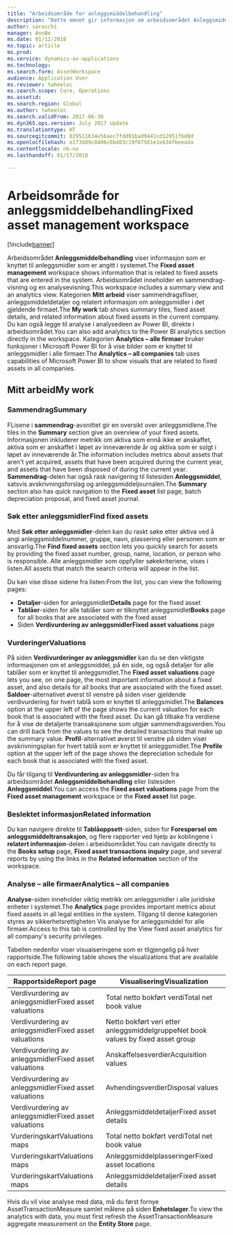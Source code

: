 ```yaml
---
title: "Arbeidsområde for anleggsmiddelbehandling"
description: "Dette emnet gir informasjon om arbeidsområdet Anleggsmiddelbehandling. Arbeidsområdet viser informasjon som er knyttet til anleggsmidler som er angitt i systemet. Det omfatter visning av et sammendrag og en visning for analyse."
author: saraschi
manager: AnnBe
ms.date: 01/12/2018
ms.topic: article
ms.prod: 
ms.service: dynamics-ax-applications
ms.technology: 
ms.search.form: AssetWorkspace
audience: Application User
ms.reviewer: twheeloc
ms.search.scope: Core, Operations
ms.assetid: 
ms.search.region: Global
ms.author: twheeloc
ms.search.validFrom: 2017-06-30
ms.dyn365.ops.version: July 2017 update
ms.translationtype: HT
ms.sourcegitcommit: 029511634e56aec7fdd91bad9441cd12951fbd8d
ms.openlocfilehash: e173dd9c8406c6bd03c19f67561e1eb34fbeeada
ms.contentlocale: nb-no
ms.lasthandoff: 01/17/2018

---
```


# <a name="fixed-asset-management-workspace"></a><span data-ttu-id="4bc3e-105">Arbeidsområde for anleggsmiddelbehandling</span><span class="sxs-lookup"><span data-stu-id="4bc3e-105">Fixed asset management workspace</span></span>

[!include[banner](../includes/banner.md)]

<span data-ttu-id="4bc3e-106">Arbeidsområdet **Anleggsmiddelbehandling** viser informasjon som er knyttet til anleggsmidler som er angitt i systemet.</span><span class="sxs-lookup"><span data-stu-id="4bc3e-106">The **Fixed asset management** workspace shows information that is related to fixed assets that are entered in the system.</span></span> <span data-ttu-id="4bc3e-107">Arbeidsområdet inneholder en sammendrag-visning og en analysevisning.</span><span class="sxs-lookup"><span data-stu-id="4bc3e-107">This workspace includes a summary view and an analytics view.</span></span> <span data-ttu-id="4bc3e-108">Kategorien **Mitt arbeid** viser sammendragsfliser, anleggsmiddeldetaljer og relatert informasjon om anleggsmidler i det gjeldende firmaet.</span><span class="sxs-lookup"><span data-stu-id="4bc3e-108">The **My work** tab shows summary tiles, fixed asset details, and related information about fixed assets in the current company.</span></span> <span data-ttu-id="4bc3e-109">Du kan også legge til analyse i analysedeen av Power BI, direkte i arbeidsområdet.</span><span class="sxs-lookup"><span data-stu-id="4bc3e-109">You can also add analytics to the Power BI analytics section directly in the workspace.</span></span> <span data-ttu-id="4bc3e-110">Kategorien **Analytics – alle firmaer** bruker funksjoner i Microsoft Power BI for å vise bilder som er knyttet til anleggsmidler i alle firmaer.</span><span class="sxs-lookup"><span data-stu-id="4bc3e-110">The **Analytics – all companies** tab uses capabilities of Microsoft Power BI to show visuals that are related to fixed assets in all companies.</span></span>

## <a name="my-work"></a><span data-ttu-id="4bc3e-111">Mitt arbeid</span><span class="sxs-lookup"><span data-stu-id="4bc3e-111">My work</span></span>

### <a name="summary"></a><span data-ttu-id="4bc3e-112">Sammendrag</span><span class="sxs-lookup"><span data-stu-id="4bc3e-112">Summary</span></span>

<span data-ttu-id="4bc3e-113">FLisene i **sammendrag**-avsnittet gir en oversikt over anleggsmidlene.</span><span class="sxs-lookup"><span data-stu-id="4bc3e-113">The tiles in the **Summary** section give an overview of your fixed assets.</span></span> <span data-ttu-id="4bc3e-114">Informasjonen inkluderer metrikk om aktiva som ennå ikke er anskaffet, aktiva som er anskaffet i løpet av inneværende år og aktiva som er solgt i løpet av inneværende år.</span><span class="sxs-lookup"><span data-stu-id="4bc3e-114">The information includes metrics about assets that aren't yet acquired, assets that have been acquired during the current year, and assets that have been disposed of during the current year.</span></span> <span data-ttu-id="4bc3e-115">**Sammendrag**-delen har også rask navigering til listesiden **Anleggsmiddel**, satsvis avskrivningsforslag og anleggsmiddeljournalen.</span><span class="sxs-lookup"><span data-stu-id="4bc3e-115">The **Summary** section also has quick navigation to the **Fixed asset** list page, batch depreciation proposal, and fixed asset journal.</span></span>

### <a name="find-fixed-assets"></a><span data-ttu-id="4bc3e-116">Søk etter anleggsmidler</span><span class="sxs-lookup"><span data-stu-id="4bc3e-116">Find fixed assets</span></span>

<span data-ttu-id="4bc3e-117">Med **Søk etter anleggsmidler**-delen kan du raskt søke etter aktiva ved å angi anleggsmiddelnummer, gruppe, navn, plassering eller personen som er ansvarlig.</span><span class="sxs-lookup"><span data-stu-id="4bc3e-117">The **Find fixed assets** section lets you quickly search for assets by providing the fixed asset number, group, name, location, or person who is responsible.</span></span> <span data-ttu-id="4bc3e-118">Alle anleggsmidler som oppfyller søkekriteriene, vises i listen.</span><span class="sxs-lookup"><span data-stu-id="4bc3e-118">All assets that match the search criteria will appear in the list.</span></span>

<span data-ttu-id="4bc3e-119">Du kan vise disse sidene fra listen:</span><span class="sxs-lookup"><span data-stu-id="4bc3e-119">From the list, you can view the following pages:</span></span>

 - <span data-ttu-id="4bc3e-120">**Detaljer**-siden for anleggsmidlet</span><span class="sxs-lookup"><span data-stu-id="4bc3e-120">**Details** page for the fixed asset</span></span>
 - <span data-ttu-id="4bc3e-121">**Tablåer**-siden for alle tablåer som er tilknyttet anleggsmidlet</span><span class="sxs-lookup"><span data-stu-id="4bc3e-121">**Books** page for all books that are associated with the fixed asset</span></span>
 - <span data-ttu-id="4bc3e-122">Siden **Verdivurdering av anleggsmidler**</span><span class="sxs-lookup"><span data-stu-id="4bc3e-122">**Fixed asset valuations** page</span></span>

### <a name="valuations"></a><span data-ttu-id="4bc3e-123">Vurderinger</span><span class="sxs-lookup"><span data-stu-id="4bc3e-123">Valuations</span></span>

<span data-ttu-id="4bc3e-124">På siden **Verdivurderinger av anleggsmidler** kan du se den viktigste informasjonen om et anleggsmiddel, på én side, og også detaljer for alle tablåer som er knyttet til anleggsmidlet.</span><span class="sxs-lookup"><span data-stu-id="4bc3e-124">The **Fixed asset valuations** page lets you see, on one page, the most important information about a fixed asset, and also details for all books that are associated with the fixed asset.</span></span> <span data-ttu-id="4bc3e-125">**Saldoer**-alternativet øverst til venstre på siden viser gjeldende verdivurdering for hvert tablå som er knyttet til anleggsmidlet.</span><span class="sxs-lookup"><span data-stu-id="4bc3e-125">The **Balances** option at the upper left of the page shows the current valuation for each book that is associated with the fixed asset.</span></span> <span data-ttu-id="4bc3e-126">Du kan gå tilbake fra verdiene for å vise de detaljerte transaksjonene som utgjør sammendragsverdien.</span><span class="sxs-lookup"><span data-stu-id="4bc3e-126">You can drill back from the values to see the detailed transactions that make up the summary value.</span></span> <span data-ttu-id="4bc3e-127">**Profil**-alternativet øverst til venstre på siden viser avskrivningsplan for hvert tablå som er knyttet til anleggsmidlet.</span><span class="sxs-lookup"><span data-stu-id="4bc3e-127">The **Profile** option at the upper left of the page shows the depreciation schedule for each book that is associated with the fixed asset.</span></span>

<span data-ttu-id="4bc3e-128">Du får tilgang til **Verdivurdering av anleggsmidler**-siden fra arbeidsområdet **Anleggsmiddelbehandling** eller listesiden **Anleggsmiddel**.</span><span class="sxs-lookup"><span data-stu-id="4bc3e-128">You can access the **Fixed asset valuations** page from the **Fixed asset management** workspace or the **Fixed asset** list page.</span></span>

### <a name="related-information"></a><span data-ttu-id="4bc3e-129">Beslektet informasjon</span><span class="sxs-lookup"><span data-stu-id="4bc3e-129">Related information</span></span>

<span data-ttu-id="4bc3e-130">Du kan navigere direkte til **Tablåoppsett**-siden, siden for **Forespørsel om anleggsmiddeltransaksjon**, og flere rapporter ved hjelp av koblingene i **relatert informasjon**-delen i arbeidsområdet.</span><span class="sxs-lookup"><span data-stu-id="4bc3e-130">You can navigate directly to the **Books setup** page, **Fixed asset transactions inquiry** page, and several reports by using the links in the **Related information** section of the workspace.</span></span>

### <a name="analytics--all-companies"></a><span data-ttu-id="4bc3e-131">Analyse – alle firmaer</span><span class="sxs-lookup"><span data-stu-id="4bc3e-131">Analytics – all companies</span></span>

<span data-ttu-id="4bc3e-132">**Analyse**-siden inneholder viktig metrikk om anleggsmidler i alle juridiske enheter i systemet.</span><span class="sxs-lookup"><span data-stu-id="4bc3e-132">The **Analytics** page provides important metrics about fixed assets in all legal entities in the system.</span></span> <span data-ttu-id="4bc3e-133">Tilgang til denne kategorien styres av sikkerhetsrettigheten Vis analyse for anleggsmiddel for alle firmaer.</span><span class="sxs-lookup"><span data-stu-id="4bc3e-133">Access to this tab is controlled by the View fixed asset analytics for all company's security privileges.</span></span>

<span data-ttu-id="4bc3e-134">Tabellen nedenfor viser visuaiseringene som er tilgjengelig på hver rapportside.</span><span class="sxs-lookup"><span data-stu-id="4bc3e-134">The following table shows the visualizations that are available on each report page.</span></span>

| <span data-ttu-id="4bc3e-135">Rapportside</span><span class="sxs-lookup"><span data-stu-id="4bc3e-135">Report page</span></span>            | <span data-ttu-id="4bc3e-136">Visualisering</span><span class="sxs-lookup"><span data-stu-id="4bc3e-136">Visualization</span></span>        |
|------------------------|----------------------|
| <span data-ttu-id="4bc3e-137">Verdivurdering av anleggsmidler</span><span class="sxs-lookup"><span data-stu-id="4bc3e-137">Fixed asset valuations</span></span> | <span data-ttu-id="4bc3e-138">Total netto bokført verdi</span><span class="sxs-lookup"><span data-stu-id="4bc3e-138">Total net book value</span></span> |
| <span data-ttu-id="4bc3e-139">Verdivurdering av anleggsmidler</span><span class="sxs-lookup"><span data-stu-id="4bc3e-139">Fixed asset valuations</span></span> | <span data-ttu-id="4bc3e-140">Netto bokført veri etter anleggsmiddelgruppe</span><span class="sxs-lookup"><span data-stu-id="4bc3e-140">Net book values by fixed asset group</span></span> |
| <span data-ttu-id="4bc3e-141">Verdivurdering av anleggsmidler</span><span class="sxs-lookup"><span data-stu-id="4bc3e-141">Fixed asset valuations</span></span> | <span data-ttu-id="4bc3e-142">Anskaffelsesverdier</span><span class="sxs-lookup"><span data-stu-id="4bc3e-142">Acquisition values</span></span> |
| <span data-ttu-id="4bc3e-143">Verdivurdering av anleggsmidler</span><span class="sxs-lookup"><span data-stu-id="4bc3e-143">Fixed asset valuations</span></span> | <span data-ttu-id="4bc3e-144">Avhendingsverdier</span><span class="sxs-lookup"><span data-stu-id="4bc3e-144">Disposal values</span></span> |
| <span data-ttu-id="4bc3e-145">Verdivurdering av anleggsmidler</span><span class="sxs-lookup"><span data-stu-id="4bc3e-145">Fixed asset valuations</span></span> | <span data-ttu-id="4bc3e-146">Anleggsmiddeldetaljer</span><span class="sxs-lookup"><span data-stu-id="4bc3e-146">Fixed asset details</span></span> |
| <span data-ttu-id="4bc3e-147">Vurderingskart</span><span class="sxs-lookup"><span data-stu-id="4bc3e-147">Valuations maps</span></span>        | <span data-ttu-id="4bc3e-148">Total netto bokført verdi</span><span class="sxs-lookup"><span data-stu-id="4bc3e-148">Total net book value</span></span> |
| <span data-ttu-id="4bc3e-149">Vurderingskart</span><span class="sxs-lookup"><span data-stu-id="4bc3e-149">Valuations maps</span></span>        | <span data-ttu-id="4bc3e-150">Anleggsmiddelplasseringer</span><span class="sxs-lookup"><span data-stu-id="4bc3e-150">Fixed asset locations</span></span> |
| <span data-ttu-id="4bc3e-151">Vurderingskart</span><span class="sxs-lookup"><span data-stu-id="4bc3e-151">Valuations maps</span></span>        | <span data-ttu-id="4bc3e-152">Anleggsmiddeldetaljer</span><span class="sxs-lookup"><span data-stu-id="4bc3e-152">Fixed asset details</span></span> |

<span data-ttu-id="4bc3e-153">Hvis du vil vise analyse med data, må du først fornye AssetTransactionMeasure samlet målene på siden **Enhetslager**.</span><span class="sxs-lookup"><span data-stu-id="4bc3e-153">To view the analytics with data, you must first refresh the AssetTransactionMeasure aggregate measurement on the **Entity Store** page.</span></span>

